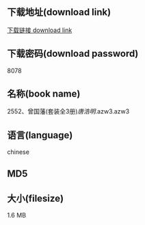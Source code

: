 ## 下载地址(download link)
[下载链接 download link](https://tutu365.netlify.app/?s=2552%E3%80%81%E6%9B%BE%E5%9B%BD%E8%97%A9%28%E5%A5%97%E8%A3%85%E5%85%A83%E5%86%8C%29_%E5%94%90%E6%B5%A9%E6%98%8E_.azw3)

## 下载密码(download password)
8078

## 名称(book name)
2552、曾国藩(套装全3册)_唐浩明_.azw3.azw3

## 语言(language)
chinese

## MD5


## 大小(filesize)
1.6 MB
